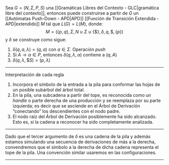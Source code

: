 Sea $G = (N, \Sigma, P, S)$ una [[Gramáticas Libres del Contexto - GLC|gramática libre del contexto]], entonces puede construirse a partir de $G$ un [[Autómatas Push-Down - APD|APD]] [[Función de Transición Extendida - APD|extendido]] $M$ tal que $L(G) = L(M)$, donde:  
$$M = (\{p, q\}, \Sigma, N \cup \Sigma \cup \{\$ \}, \delta, q, \$, \{p\})  $$
y $\delta$ se construye como sigue:
1. $\delta(q, a, \lambda) = {(q, a)}$ con $a \in \Sigma$. Operación _push_
2. Si $A \rightarrow \alpha \in P$, entonces $\delta(q, \lambda, \alpha)$ contiene a $(q, A)$
3. $\delta(q, \lambda, \$S) = {(p, \lambda)}$
***
Interpretación de cada regla
1. Incorpora el símbolo de la entrada a la pila para conformar las hojas de un posible subárbol del árbol total.
2. En la pila, una subcadena a partir del tope, es reconocida como un _handle_ o parte derecha de una producción y se reemplaza por su parte izquierda; es decir que se asciende en el Árbol de Derivación “conectando” los descendientes con el nodo padre.
3. El nodo raíz del Árbol de Derivación posiblemente ha sido alcanzado. Esto es, si la cadena a reconocer ha sido completamente analizada.
***
Dado que el tercer argumento de $\delta$ es una cadena de la pila y además estamos simulando una secuencia de derivaciones de más a la derecha, convendremos que el símbolo a la derecha de dicha cadena representa el tope de la pila. Una convención similar usaremos en las configuraciones.
***